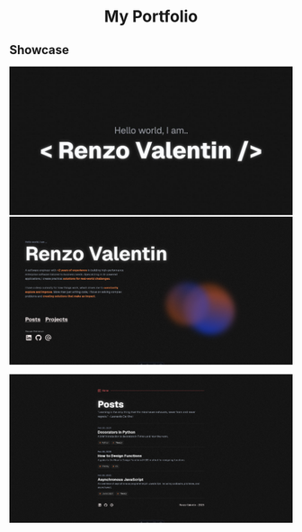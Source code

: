 <h1 align="center">My Portfolio</h1>



## Showcase

![preview](https://raw.githubusercontent.com/renzofbn/portfolio/refs/heads/main/public/preview.jpg)
<img src="https://github.com/renzofbn/portfolio/blob/main/imgs/hero.png?raw=true">

<img src="https://github.com/renzofbn/portfolio/blob/main/imgs/post.png?raw=true">
